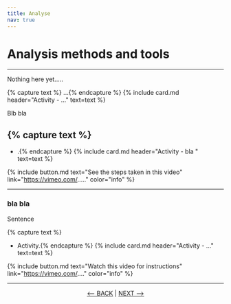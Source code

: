 ```yaml
---
title: Analyse
nav: true
---
```


# Analysis methods and tools

-----

Nothing here yet.....

{% capture text %}
...{% endcapture %} {% include card.md header="Activity - ..." text=text %}

Blb bla 

{% capture text %}
- 
- .{% endcapture %} {% include card.md header="Activity - bla " text=text %}

{% include button.md text="See the steps taken in this video" link="https://vimeo.com/....." color="info" %}

-----

### bla bla

Sentence

{% capture text %}
- Activity.{% endcapture %} {% include card.md header="Activity - ..." text=text %}


{% include button.md text="Watch this video for instructions" link="https://vimeo.com/...." color="info" %}

-----

<p align="center">
  <a href="https://griffithunilibrary.github.io/intro-text-mining-analysis/content/5-build.html"><-- BACK</a> |
  <a href="https://griffithunilibrary.github.io/intro-text-mining-analysis/content/7-vis.html">NEXT --></a>
</p>
